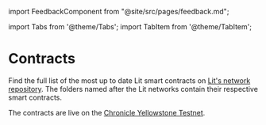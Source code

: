 import FeedbackComponent from "@site/src/pages/feedback.md";

import Tabs from '@theme/Tabs';
import TabItem from '@theme/TabItem';

# Contracts

Find the full list of the most up to date Lit smart contracts on [Lit's network repository](https://github.com/LIT-Protocol/networks/tree/main). The folders named after the Lit networks contain their respective smart contracts.

The contracts are live on the [Chronicle Yellowstone Testnet](../connecting-to-a-lit-network/lit-blockchains/chronicle-yellowstone.md).

<FeedbackComponent/>
